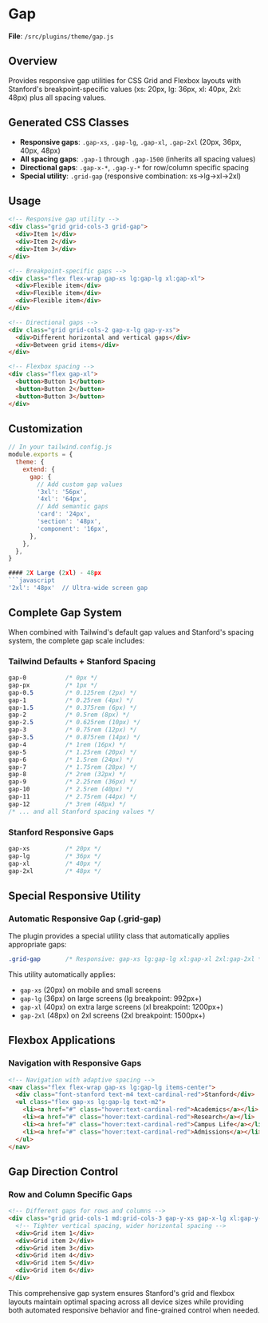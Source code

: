 # Gap

**File**: `/src/plugins/theme/gap.js`

## Overview
Provides responsive gap utilities for CSS Grid and Flexbox layouts with Stanford's breakpoint-specific values (xs: 20px, lg: 36px, xl: 40px, 2xl: 48px) plus all spacing values.

## Generated CSS Classes

- **Responsive gaps**: `.gap-xs`, `.gap-lg`, `.gap-xl`, `.gap-2xl` (20px, 36px, 40px, 48px)
- **All spacing gaps**: `.gap-1` through `.gap-1500` (inherits all spacing values)
- **Directional gaps**: `.gap-x-*`, `.gap-y-*` for row/column specific spacing
- **Special utility**: `.grid-gap` (responsive combination: xs→lg→xl→2xl)

## Usage

```html
<!-- Responsive gap utility -->
<div class="grid grid-cols-3 grid-gap">
  <div>Item 1</div>
  <div>Item 2</div>
  <div>Item 3</div>
</div>

<!-- Breakpoint-specific gaps -->
<div class="flex flex-wrap gap-xs lg:gap-lg xl:gap-xl">
  <div>Flexible item</div>
  <div>Flexible item</div>
  <div>Flexible item</div>
</div>

<!-- Directional gaps -->
<div class="grid grid-cols-2 gap-x-lg gap-y-xs">
  <div>Different horizontal and vertical gaps</div>
  <div>Between grid items</div>
</div>

<!-- Flexbox spacing -->
<div class="flex gap-xl">
  <button>Button 1</button>
  <button>Button 2</button>
  <button>Button 3</button>
</div>
```

## Customization

```javascript
// In your tailwind.config.js
module.exports = {
  theme: {
    extend: {
      gap: {
        // Add custom gap values
        '3xl': '56px',
        '4xl': '64px',
        // Add semantic gaps
        'card': '24px',
        'section': '48px',
        'component': '16px',
      },
    },
  },
}

#### 2X Large (2xl) - 48px
```javascript
'2xl': '48px'  // Ultra-wide screen gap
```

## Complete Gap System

When combined with Tailwind's default gap values and Stanford's spacing system, the complete gap scale includes:

### Tailwind Defaults + Stanford Spacing
```css
gap-0           /* 0px */
gap-px          /* 1px */
gap-0.5         /* 0.125rem (2px) */
gap-1           /* 0.25rem (4px) */
gap-1.5         /* 0.375rem (6px) */
gap-2           /* 0.5rem (8px) */
gap-2.5         /* 0.625rem (10px) */
gap-3           /* 0.75rem (12px) */
gap-3.5         /* 0.875rem (14px) */
gap-4           /* 1rem (16px) */
gap-5           /* 1.25rem (20px) */
gap-6           /* 1.5rem (24px) */
gap-7           /* 1.75rem (28px) */
gap-8           /* 2rem (32px) */
gap-9           /* 2.25rem (36px) */
gap-10          /* 2.5rem (40px) */
gap-11          /* 2.75rem (44px) */
gap-12          /* 3rem (48px) */
/* ... and all Stanford spacing values */
```

### Stanford Responsive Gaps
```css
gap-xs          /* 20px */
gap-lg          /* 36px */
gap-xl          /* 40px */
gap-2xl         /* 48px */
```

## Special Responsive Utility

### Automatic Responsive Gap (.grid-gap)
The plugin provides a special utility class that automatically applies appropriate gaps:

```css
.grid-gap       /* Responsive: gap-xs lg:gap-lg xl:gap-xl 2xl:gap-2xl */
```

This utility automatically applies:
- `gap-xs` (20px) on mobile and small screens
- `gap-lg` (36px) on large screens (lg breakpoint: 992px+)
- `gap-xl` (40px) on extra large screens (xl breakpoint: 1200px+)
- `gap-2xl` (48px) on 2xl screens (2xl breakpoint: 1500px+)


## Flexbox Applications

### Navigation with Responsive Gaps
```html
<!-- Navigation with adaptive spacing -->
<nav class="flex flex-wrap gap-xs lg:gap-lg items-center">
  <div class="font-stanford text-m4 text-cardinal-red">Stanford</div>
  <ul class="flex gap-xs lg:gap-lg text-m2">
    <li><a href="#" class="hover:text-cardinal-red">Academics</a></li>
    <li><a href="#" class="hover:text-cardinal-red">Research</a></li>
    <li><a href="#" class="hover:text-cardinal-red">Campus Life</a></li>
    <li><a href="#" class="hover:text-cardinal-red">Admissions</a></li>
  </ul>
</nav>
```

## Gap Direction Control

### Row and Column Specific Gaps
```html
<!-- Different gaps for rows and columns -->
<div class="grid grid-cols-1 md:grid-cols-3 gap-y-xs gap-x-lg xl:gap-y-lg xl:gap-x-xl">
  <!-- Tighter vertical spacing, wider horizontal spacing -->
  <div>Grid item 1</div>
  <div>Grid item 2</div>
  <div>Grid item 3</div>
  <div>Grid item 4</div>
  <div>Grid item 5</div>
  <div>Grid item 6</div>
</div>
```

This comprehensive gap system ensures Stanford's grid and flexbox layouts maintain optimal spacing across all device sizes while providing both automated responsive behavior and fine-grained control when needed.
